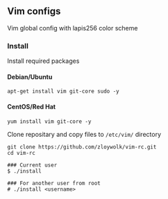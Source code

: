 ## Vim configs
Vim global config with lapis256 color scheme

### Install

Install required packages

#### Debian/Ubuntu
```
apt-get install vim git-core sudo -y
```
#### CentOS/Red Hat
```
yum install vim git-core -y
```
Clone repositary and copy files to `/etc/vim/` directory
```
git clone https://github.com/zloywolk/vim-rc.git
cd vim-rc

### Current user
$ ./install 

### For another user from root
# ./install <username>
```
